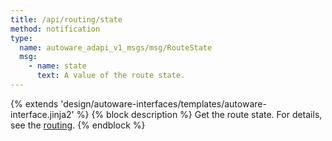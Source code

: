 ```yaml
---
title: /api/routing/state
method: notification
type:
  name: autoware_adapi_v1_msgs/msg/RouteState
  msg:
    - name: state
      text: A value of the route state.
---
```


{% extends 'design/autoware-interfaces/templates/autoware-interface.jinja2' %}
{% block description %}
Get the route state.
For details, see the [routing](../../../features/routing.md).
{% endblock %}
